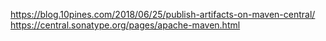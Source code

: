 https://blog.10pines.com/2018/06/25/publish-artifacts-on-maven-central/
https://central.sonatype.org/pages/apache-maven.html